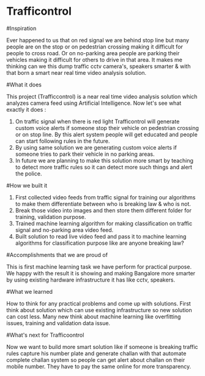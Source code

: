 # Trafficontrol

#Inspiration

Ever happened to us that on red signal we are behind stop line but many people are on the stop or on pedestrian crossing making it difficult for people to cross road. Or on no-parking area people are parking their vehicles making it difficult for others to drive in that area. It makes me thinking can we this dump traffic cctv camera's, speakers smarter & with that born a smart near real time video analysis solution.

#What it does

This project (Trafficcontrol) is a near real time video analysis solution which analyzes camera feed using Artificial Intelligence. Now let's see what exactly it does :

 1.   On traffic signal when there is red light Trafficontrol will generate custom voice alerts if someone stop their vehicle on pedestrian crossing or on stop line. By this alert system people will get educated and people can start following rules in the future.
 2.  By using same solution we are generating custom voice alerts if someone tries to park their vehicle in no parking areas.
 3.  In future we are planning to make this solution more smart by teaching to detect more traffic rules so it can detect more such things and alert the police.

#How we built it

 1.   First collected video feeds from traffic signal for training our algorithms to make them differentiate between who is breaking law & who is not.
 2.  Break those video into images and then store them different folder for training, validation purpose.
 3.  Trained machine learning algorithm for making classification on traffic signal and no-parking area video feed.
 4.  Built solution to read live video feed and pass it to machine learning algorithms for classification purpose like are anyone breaking law?

#Accomplishments that we are proud of

This is first machine learning task we have perform for practical purpose. We happy with the result it is showing and making Bangalore more smarter by using existing hardware infrastructure it has like cctv, speakers.

#What we learned

How to think for any practical problems and come up with solutions. First think about solution which can use existing infrastructure so new solution can cost less. Many new think about machine learning like overfitting issues, training and validation data issue.

#What's next for Trafficoontrol

Now we want to build more smart solution like if someone is breaking traffic rules capture his number plate and generate challan with that automate complete challan system so people can get alert about challan on their mobile number. They have to pay the same online for more transparency.
